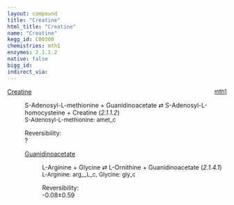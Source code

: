 ```yaml
---
layout: compound
title: "Creatine"
html_title: "Creatine"
name: "Creatine"
kegg_id: C00300
chemistries: mth1
enzymes: 2.1.1.2
native: false
bigg_id: 
indirect_via: 
---
```

<dl><dt class='rs-product'><a href='/compounds/C00300' class='link-dark' data-bs-toggle='tooltip' data-bs-html='true' data-bs-title='KEGG: C00300'>Creatine</a><span style='float: right; max-width: 40%'><a href='/chemistries/mth1' class='link-dark opacity-50' style='font-size: small; word-wrap: anywhere;'>mth1</a></span></dt><dd><p>S-Adenosyl-L-methionine + Guanidinoacetate &#8644; S-Adenosyl-L-homocysteine + Creatine (<i>2.1.1.2</i>)<br /><span style='font-size: small;'><span data-bs-toggle='tooltip' data-bs-html='true' data-bs-title='KEGG: C00019'>S-Adenosyl-L-methionine</span>: amet_c</span><br /><div class="reversibility_info">Reversibility: <div class="progress"><div class="progress-bar bg-light" role="progressbar" style="width: 100%" aria-valuenow="0" aria-valuemin="0" aria-valuemax="100"></div></div><span>?</span><div class="progress"><div class="progress-bar bg-light" role="progressbar" style="width: 100%" aria-valuenow="0" aria-valuemin="0" aria-valuemax="10"></div></div></div></p><dl><dt><a href='/compounds/C00581' class='link-dark' data-bs-toggle='tooltip' data-bs-html='true' data-bs-title='KEGG: C00581'>Guanidinoacetate</a><span style='float: right; max-width: 40%'><a href='/chemistries/None' class='link-dark opacity-50' style='font-size: small; word-wrap: anywhere;'></a></span></dt><dd><p>L-Arginine + Glycine &#8644; L-Ornithine + Guanidinoacetate (<i>2.1.4.1</i>)<br /><span style='font-size: small;'><span data-bs-toggle='tooltip' data-bs-html='true' data-bs-title='KEGG: C00062'>L-Arginine</span>: arg__L_c, <span data-bs-toggle='tooltip' data-bs-html='true' data-bs-title='KEGG: C00037'>Glycine</span>: gly_c</span><br /><div class="reversibility_info">Reversibility: <div class="progress" style="flex-direction: row-reverse;"><div class="progress-bar bg-success" role="progressbar" style="width: 0.78%" aria-valuenow="-0.07757417904730639" aria-valuemin="0" aria-valuemax="10"></div><div class="progress-bar bg-warning" role="progressbar" style="width: 5.92%" aria-valuenow="-0.07757417904730639" aria-valuemin="0" aria-valuemax="10"></div></div><span>-0.08&plusmn;0.59</span><div class="progress"><div class="progress-bar bg-danger" role="progressbar" style="width: 0%" aria-valuenow="-0.07757417904730639" aria-valuemin="0" aria-valuemax="10"></div></div></div></p><dl></dl></dd></dl></dd></dl>